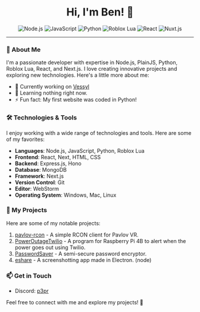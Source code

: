 <h1 align="center">Hi, I'm Ben! 👋</h1>
<p align="center">
  <img src="https://img.shields.io/badge/Node.js-43853D?style=for-the-badge&logo=node.js&logoColor=white" alt="Node.js">
  <img src="https://img.shields.io/badge/JavaScript-F7DF1E?style=for-the-badge&logo=javascript&logoColor=black" alt="JavaScript">
  <img src="https://img.shields.io/badge/Python-3776AB?style=for-the-badge&logo=python&logoColor=white" alt="Python">
  <img src="https://img.shields.io/badge/Roblox%20Lua-0088CC?style=for-the-badge&logo=roblox&logoColor=white" alt="Roblox Lua">
  <img src="https://img.shields.io/badge/React-61DAFB?style=for-the-badge&logo=react&logoColor=white" alt="React">
  <img src="https://img.shields.io/badge/Nuxt.js-00C58E?style=for-the-badge&logo=nuxt.js&logoColor=white" alt="Nuxt.js">
</p>

---

### 🚀 About Me

I'm a passionate developer with expertise in Node.js, PlainJS, Python, Roblox Lua, React, and Next.js. I love creating innovative projects and exploring new technologies. Here's a little more about me:

- 🔭 Currently working on [Vessyl](https://vessyl.app)
- 🌱 Learning nothing right now.
- ⚡ Fun fact: My first website was coded in Python!

### 🛠️ Technologies & Tools

I enjoy working with a wide range of technologies and tools. Here are some of my favorites:

- **Languages**: Node.js, JavaScript, Python, Roblox Lua
- **Frontend**: React, Next, HTML, CSS
- **Backend**: Express.js, Hono
- **Database**: MongoDB
- **Framework**: Next.js
- **Version Control**: Git
- **Editor**: WebStorm
- **Operating System**: Windows, Mac, Linux

### 📂 My Projects

Here are some of my notable projects:

1. [pavlov-rcon](https://github.com/p3pr/pavlov-rcon) - A simple RCON client for Pavlov VR.
2. [PowerOutageTwilio](https://github.com/benjamint08/PowerOutageTwilio) - A program for Raspberry Pi 4B to alert when the power goes out using Twilio.
3. [PasswordSaver](https://github.com/benjamint08/passwordsaver) - A semi-secure password encryptor.
4. [eshare](https://github.com/benjamint08/eshare) - A screenshotting app made in Electron. (node)

### 📫 Get in Touch

- Discord: [p3pr](https://discord.com/users/284997048061788161)

Feel free to connect with me and explore my projects! 🚀
